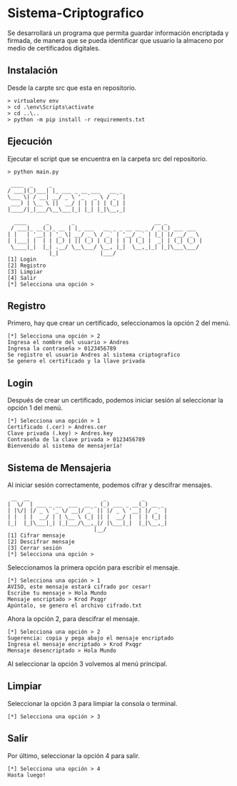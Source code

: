 # Sistema-Criptografico
Se desarrollará un programa que permita guardar información encriptada y firmada, de manera que se pueda identificar que usuario la almaceno por medio de certificados digitales.

## Instalación
Desde la carpte src que esta en repositorio.
```	
> virtualenv env
> cd .\env\Scripts\activate
> cd ..\..
> python -m pip install -r requirements.txt
```
## Ejecución
Ejecutar el script que se encuentra en la carpeta src del repositorio.

```	
> python main.py
```
```
 ____  _     _
/ ___|(_)___| |_ ___ _ __ ___   __ _
\___ \| / __| __/ _ \ '_ ` _ \ / _` |
 ___) | \__ \ ||  __/ | | | | | (_| |
|____/|_|___/\__\___|_| |_| |_|\__,_|

  ____      _       _                         __ _
 / ___|_ __(_)_ __ | |_ ___   __ _ _ __ __ _ / _(_) ___ ___
| |   | '__| | '_ \| __/ _ \ / _` | '__/ _` | |_| |/ __/ _ \
| |___| |  | | |_) | || (_) | (_| | | | (_| |  _| | (_| (_) |
 \____|_|  |_| .__/ \__\___/ \__, |_|  \__,_|_| |_|\___\___/
             |_|             |___/
[1] Login
[2] Registro
[3] Limpiar
[4] Salir
[*] Selecciona una opción >
```
## Registro
Primero, hay que crear un certificado, seleccionamos la opción 2 del menú.
```
[*] Selecciona una opción > 2
Ingresa el nombre del usuario > Andres
Ingresa la contraseña > 0123456789
Se registro el usuario Andres al sistema criptografico
Se genero el certificado y la llave privada
```
## Login
Después de crear un certificado, podemos iniciar sesión al seleccionar la opción 1 del menú.
```
[*] Selecciona una opción > 1
Certificado (.cer) > Andres.cer
Clave privada (.key) > Andres.key
Contraseña de la clave privada > 0123456789
Bienvenido al sistema de mensajería!
```
## Sistema de Mensajeria
Al iniciar sesión correctamente, podemos cifrar y descifrar mensajes. 
```
 __  __                       _           _
|  \/  | ___ _ __  ___  __ _ (_) ___ _ __(_) __ _
| |\/| |/ _ \ '_ \/ __|/ _` || |/ _ \ '__| |/ _` |
| |  | |  __/ | | \__ \ (_| || |  __/ |  | | (_| |
|_|  |_|\___|_| |_|___/\__,_|/ |\___|_|  |_|\__,_|
                           |__/
[1] Cifrar mensaje
[2] Descifrar mensaje
[3] Cerrar sesión
[*] Selecciona una opción >
```
Seleccionamos la primera opción para escribir el mensaje.
```
[*] Selecciona una opción > 1
AVISO, este mensaje estará cifrado por cesar!
Escribe tu mensaje > Hola Mundo
Mensaje encriptado > Krod Pxqgr
Apúntalo, se genero el archivo cifrado.txt
```
Ahora la opción 2, para descifrar el mensaje.
```
[*] Selecciona una opción > 2
Sugerencia: copia y pega abajo el mensaje encriptado
Ingresa el mensaje encriptado > Krod Pxqgr
Mensaje desencriptado > Hola Mundo
```
Al seleccionar la opción 3 volvemos al menú principal.
## Limpiar
Seleccionar la opción 3 para limpiar la consola o terminal.
```
[*] Selecciona una opción > 3
```
## Salir
Por último, seleccionar la opción 4 para salir.
```
[*] Selecciona una opción > 4
Hasta luego!
```